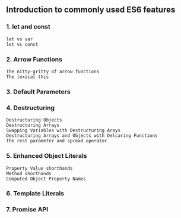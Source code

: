 ## Introduction to commonly used ES6 features

### 1. let and const
	let vs var
    let vs const

### 2. Arrow Functions
    The nitty-gritty of arrow functions
    The lexical this
### 3. Default Parameters
### 4. Destructuring
    Destructuring Objects
    Destructuring Arrays
    Swapping Variables with Destructuring Arays
    Destructuring Arrays and Objects with Delcaring Functions
    The rest parameter and spread operator
### 5. Enhanced Object Literals
    Property Value shorthands
    Method shorthands
    Computed Object Property Names
### 6. Template Literals
### 7. Promise API
